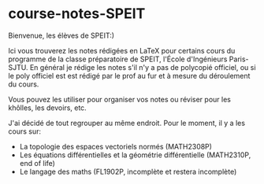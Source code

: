 # course-notes-SPEIT

Bienvenue, les élèves de SPEIT:)

Ici vous trouverez les notes rédigées en LaTeX pour certains cours du programme de la classe préparatoire de SPEIT, l'École d'Ingénieurs Paris-SJTU. En général je rédige les notes s'il n'y a pas de polycopié officiel, ou si le poly officiel est est rédigé par le prof au fur et à mesure du déroulement du cours.

Vous pouvez les utiliser pour organiser vos notes ou réviser pour les khôlles, les devoirs, etc.

J'ai décidé de tout regrouper au même endroit. Pour le moment, il y a les cours sur:

* La topologie des espaces vectoriels normés (MATH2308P)
* Les équations différentielles et la géométrie différentielle (MATH2310P, end of life)
* Le langage des maths (FL1902P, incomplète et restera incomplète)
